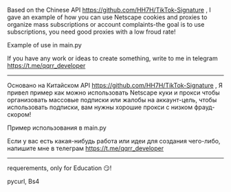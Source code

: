 Based on the Chinese API https://github.com/HH7H/TikTok-Signature ,
I gave an example of how you can use Netscape cookies and proxies to organize mass subscriptions or account complaints-the goal is to use subscriptions, you need good proxies with a low froud rate!

Example of use in main.py

If you have any work or ideas to create something, write to me in telegram https://t.me/qqrr_developer

-----------

Основано на Китайском API https://github.com/HH7H/TikTok-Signature ,
Я привел пример как можно использовать Netscape куки и прокси чтобы организовать массовые подписки или жалобы на аккаунт-цель, чтобы использовать подписки, вам нужны хорошие прокси с низком фрауд-скором!

Пример использования в main.py

Если у вас есть какая-нибудь работа или идеи для создания чего-либо, напишите мне в телеграм https://t.me/qqrr_developer

-----------
requerements, only for Education 😏!

pycurl, Bs4

